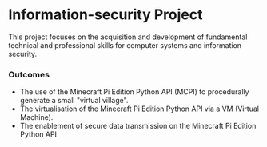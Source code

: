 # Information-security Project

This project focuses on the acquisition and development of fundamental technical and professional skills for computer systems and information security. 

### Outcomes
 - The use of the Minecraft Pi Edition Python API (MCPI) to procedurally generate a small "virtual village".
 - The virtualisation of the Minecraft Pi Edition Python API via a VM (Virtual Machine).
 - The enablement of secure data transmission on the Minecraft Pi Edition Python API
